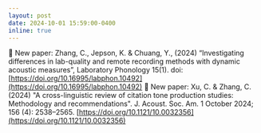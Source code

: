 ```yaml
---
layout: post
date: 2024-10-01 15:59:00-0400
inline: true
---
```



📑 New paper: Zhang, C., Jepson, K. & Chuang, Y., (2024) “Investigating differences in lab-quality and remote recording methods with dynamic acoustic measures”, Laboratory Phonology 15(1). doi: [https://doi.org/10.16995/labphon.10492](https://doi.org/10.16995/labphon.10492)
📑 New paper: Xu, C. & Zhang, C. (2024) "A cross-linguistic review of citation tone production studies: Methodology and recommendations". J. Acoust. Soc. Am. 1 October 2024; 156 (4): 2538–2565. [https://doi.org/10.1121/10.0032356](https://doi.org/10.1121/10.0032356)
